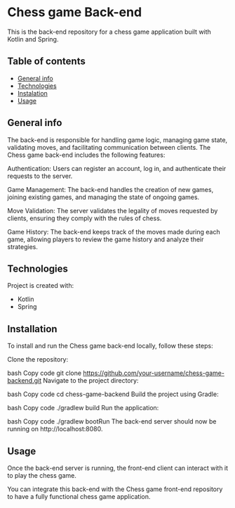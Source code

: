 # Chess game Back-end

This is the back-end repository for a chess game application built with Kotlin and Spring.

## Table of contents
* [General info](#general-info)
* [Technologies](#technologies)
* [Instalation](#Instalation)
* [Usage](*Usage)

## General info
The back-end is responsible for handling game logic, managing game state, validating moves, and facilitating communication between clients.
The Chess game back-end includes the following features:

Authentication: Users can register an account, log in, and authenticate their requests to the server.

Game Management: The back-end handles the creation of new games, joining existing games, and managing the state of ongoing games.

Move Validation: The server validates the legality of moves requested by clients, ensuring they comply with the rules of chess.

Game History: The back-end keeps track of the moves made during each game, allowing players to review the game history and analyze their strategies.

## Technologies
Project is created with:
* Kotlin
* Spring

## Installation
To install and run the Chess game back-end locally, follow these steps:

Clone the repository:

bash
Copy code
git clone https://github.com/your-username/chess-game-backend.git
Navigate to the project directory:

bash
Copy code
cd chess-game-backend
Build the project using Gradle:

bash
Copy code
./gradlew build
Run the application:

bash
Copy code
./gradlew bootRun
The back-end server should now be running on http://localhost:8080.
## Usage
Once the back-end server is running, the front-end client can interact with it to play the chess game.

You can integrate this back-end with the Chess game front-end repository to have a fully functional chess game application.

